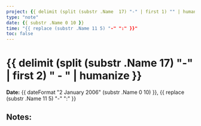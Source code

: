 ```yaml
---
project: {{ delimit (split (substr .Name  17) "-" | first 1) "" | humanize   }}
type: "note"
date: {{ substr .Name 0 10 }}
time: "{{ replace (substr .Name 11 5) "-" ":" }}"
toc: false
---
```

# {{ delimit (split (substr .Name  17) "-" | first 2) " - " | humanize   }}

**Date:** {{ dateFormat "2 January 2006" (substr .Name 0 10) }}, {{ replace (substr .Name 11 5) "-" ":" }}

## Notes:


